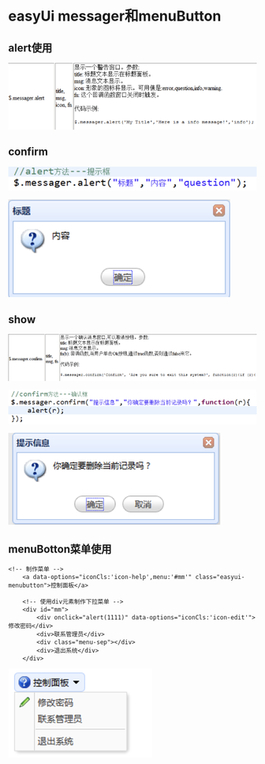 # easyUi messager和menuButton

## alert使用

![](../../.gitbook/assets/image%20%28127%29.png)

## confirm

![](../../.gitbook/assets/image%20%28141%29.png)

![](../../.gitbook/assets/image%20%2880%29.png)

## show

![](../../.gitbook/assets/image%20%28124%29.png)

![](../../.gitbook/assets/image%20%28126%29.png)

![](../../.gitbook/assets/image%20%28125%29.png)

## menuBotton菜单使用

```text
<!-- 制作菜单 -->
	<a data-options="iconCls:'icon-help',menu:'#mm'" class="easyui-menubutton">控制面板</a>
	
	<!-- 使用div元素制作下拉菜单 -->
	<div id="mm">
		<div onclick="alert(1111)" data-options="iconCls:'icon-edit'">修改密码</div>
		<div>联系管理员</div>
		<div class="menu-sep"></div>
		<div>退出系统</div>
	</div>

```

![](../../.gitbook/assets/image%20%2896%29.png)

